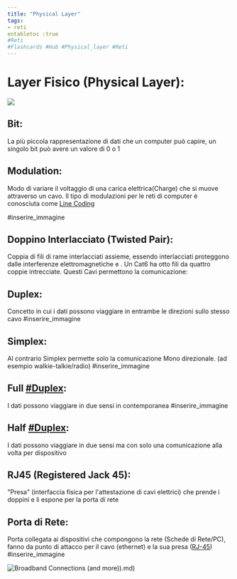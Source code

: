 ```yaml
---
title: "Physical Layer"
tags:
- reti
entabletoc :true
#Reti 
#Flashcards #Hub #Physical_layer #Reti
---
```

# Layer Fisico (Physical Layer):

![](Studio/It%20Support/Bits%20and%20Bytes%20of%20Networking/Modello%20TCP%20IP.md#^a6c30f)

## Bit:
La più piccola rappresentazione di dati che un computer può capire, un singolo bit può avere un valore di 0 o 1

## Modulation:
Modo di variare il voltaggio di una carica elettrica(Charge) che si muove attraverso un cavo. Il tipo di modulazioni per le reti di computer è conosciuta come <u>Line Coding</u>

#inserire_immagine 

## Doppino Interlacciato (Twisted Pair):
Coppia di fili di rame interlacciati assieme, essendo interlacciati proteggono dalle interferenze elettromagnetiche e [](Studio/It%20Support/Bits%20and%20Bytes%20of%20Networking/Cavi%20di%20Rete.md#crosstalk%20Diafonia%7CCrosstalk). Un Cat6 ha otto fili da quattro coppie intrecciate.
Questi Cavi permettono la comunicazione:
## Duplex:
Concetto in cui i dati possono viaggiare in entrambe le direzioni sullo stesso cavo
#inserire_immagine 

## Simplex:
Al contrario Simplex permette solo la comunicazione Mono direzionale. (ad esempio walkie-talkie/radio)
#inserire_immagine 

## Full [#Duplex](#Duplex):
I dati possono viaggiare in due sensi in contemporanea
#inserire_immagine 

## Half [#Duplex](#Duplex):
I dati possono viaggiare in due sensi ma con solo una comunicazione alla volta per dispositivo

## RJ45 (Registered Jack 45):
"Presa" (interfaccia fisica per l'attestazione di cavi elettrici) che prende i doppini e li espone per la porta di rete

## Porta di Rete:
Porta collegata ai dispositivi che compongono la rete (Schede di Rete/PC), fanno da punto di attacco per il cavo (ethernet) e la sua presa ([RJ-45](#RJ45%20Registered%20Jack%2045))
#inserire_immagine 

![Broadband Connections (and more)](and%20more)).md)
